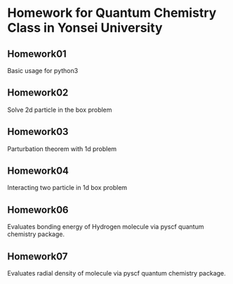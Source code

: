 # Homework for Quantum Chemistry Class in Yonsei University

## Homework01
Basic usage for python3

## Homework02
Solve 2d particle in the box problem

## Homework03
Parturbation theorem with 1d problem

## Homework04
Interacting two particle in 1d box problem

## Homework06
Evaluates bonding energy of Hydrogen molecule
via pyscf quantum chemistry package.

## Homework07
Evaluates radial density of molecule
via pyscf quantum chemistry package.
